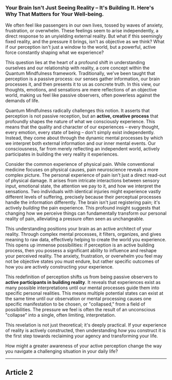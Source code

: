 ### Your Brain Isn't Just Seeing Reality – It's Building It. Here's Why That Matters for Your Well-being.
We often feel like passengers in our own lives, tossed by waves of anxiety, frustration, or overwhelm. These feelings seem to arise independently, a direct response to an unyielding external reality. But what if this seemingly fixed reality, and the pressure it brings, isn't as objective as we think? What if our perception isn't just a window to the world, but a powerful, active force constantly shaping what we experience?

This question lies at the heart of a profound shift in understanding ourselves and our relationship with reality, a core concept within the Quantum Mindfulness framework. Traditionally, we've been taught that perception is a passive process: our senses gather information, our brain processes it, and then presents it to us as concrete truth. In this view, our thoughts, emotions, and sensations are mere reflections of an objective world, making us feel like passive observers, often powerless against the demands of life.

Quantum Mindfulness radically challenges this notion. It asserts that perception is not passive reception, but an **active, creative process** that profoundly shapes the nature of what we consciously experience. This means that the quality and character of our experiences – every thought, every emotion, every state of being – don't simply exist independently. Instead, they come about through the dynamic mental processes by which we interpret both external information and our inner mental events. Our consciousness, far from merely reflecting an independent world, actively participates in building the very reality it experiences.

Consider the common experience of physical pain. While conventional medicine focuses on physical causes, pain neuroscience reveals a more complex picture. The personal experience of pain isn't just a direct read-out of physical damage. It arises from intricate interactions between sensory input, emotional state, the attention we pay to it, and how we interpret the sensations. Two individuals with identical injuries might experience vastly different levels of suffering, precisely because their perceptual processes handle the information differently. The brain isn't just registering pain; it's actively *building* the pain experience. This profound insight suggests that changing how we perceive things can fundamentally transform our personal reality of pain, alleviating a pressure often seen as unchangeable.

This understanding positions your brain as an active architect of your reality. Through complex mental processes, it filters, organizes, and gives meaning to raw data, effectively helping to create the world you experience. This opens up immense possibilities: if perception is an active building process, then you possess a significant ability to influence and reshape your perceived reality. The anxiety, frustration, or overwhelm you feel may not be objective states you must endure, but rather specific outcomes of how you are actively constructing your experience.

This redefinition of perception shifts us from being passive observers to **active participants in building reality**. It reveals that experiences exist as many possible interpretations until our mental processes guide them into specific personal realities. This means multiple potential states can exist at the same time until our observation or mental processing causes one specific manifestation to be chosen, or "collapsed," from a field of possibilities. The pressure we feel is often the result of an unconscious "collapse" into a single, often limiting, interpretation.

This revelation is not just theoretical; it's deeply practical. If your experience of reality is actively constructed, then understanding *how* you construct it is the first step towards reclaiming your agency and transforming your life.

How might a greater awareness of your active perception change the way you navigate a challenging situation in your daily life?

---

## Article 2